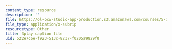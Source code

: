 ```yaml
---
content_type: resource
description: ''
file: https://ol-ocw-studio-app-production.s3.amazonaws.com/courses/5-112-principles-of-chemical-science-fall-2005/522e7c6ef923513c8237f0205a9829f0_KUVB9S0QX-I.vtt
file_type: application/x-subrip
resourcetype: Other
title: 3play caption file
uid: 522e7c6e-f923-513c-8237-f0205a9829f0
---
```


